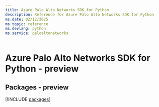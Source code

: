 ```yaml
---
title: Azure Palo Alto Networks SDK for Python
description: Reference for Azure Palo Alto Networks SDK for Python
ms.date: 02/12/2025
ms.topic: reference
ms.devlang: python
ms.service: paloaltonetworks
---
```

# Azure Palo Alto Networks SDK for Python - preview
## Packages - preview
[!INCLUDE [packages](palo-alto-networks-index.md)]